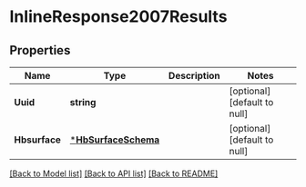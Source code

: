 # InlineResponse2007Results

## Properties
Name | Type | Description | Notes
------------ | ------------- | ------------- | -------------
**Uuid** | **string** |  | [optional] [default to null]
**Hbsurface** | [***HbSurfaceSchema**](HBSurfaceSchema.md) |  | [optional] [default to null]

[[Back to Model list]](../README.md#documentation-for-models) [[Back to API list]](../README.md#documentation-for-api-endpoints) [[Back to README]](../README.md)


